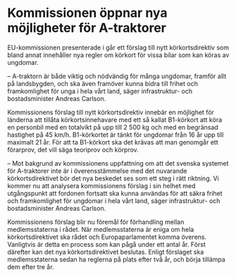 # Kommissionen öppnar nya möjligheter för A-traktorer

EU-kommissionen presenterade i går ett förslag till nytt körkortsdirektiv som bland annat innehåller nya regler om körkort för vissa bilar som kan köras av ungdomar.

– A-traktorn är både viktig och nödvändig för många ungdomar, framför allt på landsbygden, och ska även framöver kunna bidra till frihet och framkomlighet för unga i hela vårt land, säger infrastruktur- och bostadsminister Andreas Carlson.

Kommissionens förslag till nytt körkortsdirektiv innebär en möjlighet för länderna att tillåta körkortsinnehavare med ett så kallat B1-körkort att köra en personbil med en totalvikt på upp till 2 500 kg och med en begränsad hastighet på 45 km/h. B1-körkortet är tänkt för ungdomar från 16 år upp till maximalt 21 år. För att ta B1-körkort ska det krävas att man genomgår ett förarprov, det vill säga teoriprov och körprov.

– Mot bakgrund av kommissionens uppfattning om att det svenska systemet för A-traktorer inte är i överensstämmelse med det nuvarande körkortsdirektivet bör det nya beskedet ses som ett steg i rätt riktning. Vi kommer nu att analysera kommissionens förslag i sin helhet med utgångspunkt att fordonen fortsatt ska kunna användas för att säkra frihet och framkomlighet för ungdomar i hela vårt land, säger infrastruktur- och bostadsminister Andreas Carlson.

Kommissionens förslag blir nu föremål för förhandling mellan medlemsstaterna i rådet. När medlemsstaterna är eniga om hela körkortsdirektivet ska rådet och Europaparlamentet komma överens. Vanligtvis är detta en process som kan pågå under ett antal år. Först därefter kan det nya körkortsdirektivet beslutas. Enligt förslaget ska medlemsstaterna sedan ha reglerna på plats efter två år, och börja tillämpa dem efter tre år.
